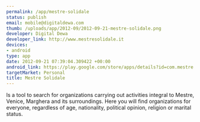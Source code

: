 ```yaml
--- 
permalink: /app/mestre-solidale
status: publish
email: mobile@digitaldewa.com
thumb: /uploads/app/2012-09/2012-09-21-mestre-solidale.png
developer: Digital Dewa
developer_link: http://www.mestresolidale.it
devices: 
- android
type: app
date: 2012-09-21 07:39:04.309422 +00:00
android_link: https://play.google.com/store/apps/details?id=com.mestre.solidale
targetMarket: Personal
title: Mestre Solidale
---
```


Is a tool to search for organizations carrying out activities integral to Mestre, Venice, Marghera and its surroundings. Here you will find organizations for everyone, regardless of age, nationality, political opinion, religion or marital status.
